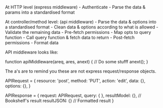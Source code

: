 At HTTP level (express middleware)
    - Authenticate
    - Parse the data & params into a standardised format

At controller/method level: (api middleware)
    - Parse the data & options into a standardised format
    - Clean data & options according to what is allowed
    - Validate the remaining data
    - Pre-fetch permissions
    - Map opts to query function 
    - Call query function & fetch data to return
    - Post-fetch permissions
    - Format data

API middleware looks like:

function apiMiddleware(areq, ares, anext) {
    // Do some stufff
    anext();
}

The a's are to remind you these are not express request/response objects.

APIRequest = {
    resource: 'post',
    method: 'PUT',
    action: 'edit',
    data: {},
    options: {},
}

APIResponse = {
    request: APIRequest,
    query: {
    },
    resultModel: {}, // Bookshelf's result
    resultJSON: {} // Formatted result
}

